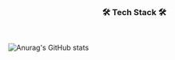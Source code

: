 <h3 align="center"><b>🛠 Tech Stack 🛠</b></h3>
</br>


![Anurag's GitHub stats](https://github-readme-stats.vercel.app/api?username=orol116&show_icons=true&theme=radical)
<!--
**orol116/orol116** is a ✨ _special_ ✨ repository because its `README.md` (this file) appears on your GitHub profile.

Here are some ideas to get you started:

- 🔭 I’m currently working on ...
- 🌱 I’m currently learning ...
- 👯 I’m looking to collaborate on ...
- 🤔 I’m looking for help with ...
- 💬 Ask me about ...
- 📫 How to reach me: ...
- 😄 Pronouns: ...
- ⚡ Fun fact: ...
-->

